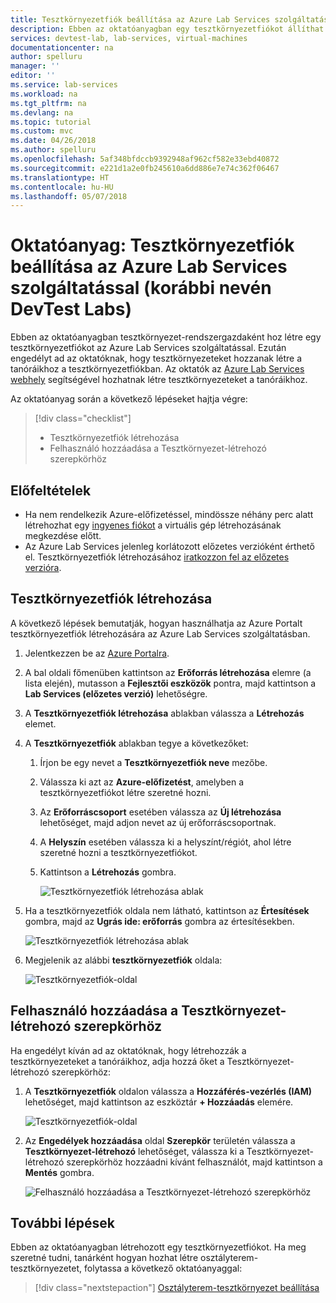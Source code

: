 ```yaml
---
title: Tesztkörnyezetfiók beállítása az Azure Lab Services szolgáltatással | Microsoft Docs
description: Ebben az oktatóanyagban egy tesztkörnyezetfiókot állíthat be az Azure Lab Services szolgáltatással (korábbi nevén DevTest Labs).
services: devtest-lab, lab-services, virtual-machines
documentationcenter: na
author: spelluru
manager: ''
editor: ''
ms.service: lab-services
ms.workload: na
ms.tgt_pltfrm: na
ms.devlang: na
ms.topic: tutorial
ms.custom: mvc
ms.date: 04/26/2018
ms.author: spelluru
ms.openlocfilehash: 5af348bfdccb9392948af962cf582e33ebd40872
ms.sourcegitcommit: e221d1a2e0fb245610a6dd886e7e74c362f06467
ms.translationtype: HT
ms.contentlocale: hu-HU
ms.lasthandoff: 05/07/2018
---
```

# <a name="tutorial-set-up-a-lab-account-with-azure-lab-services-formerly-azure-devtest-labs"></a>Oktatóanyag: Tesztkörnyezetfiók beállítása az Azure Lab Services szolgáltatással (korábbi nevén DevTest Labs)
Ebben az oktatóanyagban tesztkörnyezet-rendszergazdaként hoz létre egy tesztkörnyezetfiókot az Azure Lab Services szolgáltatással. Ezután engedélyt ad az oktatóknak, hogy tesztkörnyezeteket hozzanak létre a tanóráikhoz a tesztkörnyezetfiókban. Az oktatók az [Azure Lab Services webhely](https://labs.azure.com) segítségével hozhatnak létre tesztkörnyezeteket a tanóráikhoz.   

Az oktatóanyag során a következő lépéseket hajtja végre:

> [!div class="checklist"]
> * Tesztkörnyezetfiók létrehozása
> * Felhasználó hozzáadása a Tesztkörnyezet-létrehozó szerepkörhöz

## <a name="prerequisites"></a>Előfeltételek

- Ha nem rendelkezik Azure-előfizetéssel, mindössze néhány perc alatt létrehozhat egy [ingyenes fiókot](https://azure.microsoft.com/free/) a virtuális gép létrehozásának megkezdése előtt.
- Az Azure Lab Services jelenleg korlátozott előzetes verzióként érthető el. Tesztkörnyezetfiók létrehozásához [iratkozzon fel az előzetes verzióra](https://aka.ms/azlabspreviewsignup).

## <a name="create-a-lab-account"></a>Tesztkörnyezetfiók létrehozása
A következő lépések bemutatják, hogyan használhatja az Azure Portalt tesztkörnyezetfiók létrehozására az Azure Lab Services szolgáltatásban. 

1. Jelentkezzen be az [Azure Portalra](https://portal.azure.com).
2. A bal oldali főmenüben kattintson az **Erőforrás létrehozása** elemre (a lista elején), mutasson a **Fejlesztői eszközök** pontra, majd kattintson a **Lab Services (előzetes verzió)** lehetőségre.
1. A **Tesztkörnyezetfiók létrehozása** ablakban válassza a **Létrehozás** elemet.
2. A **Tesztkörnyezetfiók** ablakban tegye a következőket: 
    1. Írjon be egy nevet a **Tesztkörnyezetfiók neve** mezőbe. 
    2. Válassza ki azt az **Azure-előfizetést**, amelyben a tesztkörnyezetfiókot létre szeretné hozni.
    3. Az **Erőforráscsoport** esetében válassza az **Új létrehozása** lehetőséget, majd adjon nevet az új erőforráscsoportnak.
    4. A **Helyszín** esetében válassza ki a helyszínt/régiót, ahol létre szeretné hozni a tesztkörnyezetfiókot. 
    5. Kattintson a **Létrehozás** gombra. 

        ![Tesztkörnyezetfiók létrehozása ablak](./media/tutorial-setup-lab-account/lab-account-settings.png)
5. Ha a tesztkörnyezetfiók oldala nem látható, kattintson az **Értesítések** gombra, majd az **Ugrás ide: erőforrás** gombra az értesítésekben. 

    ![Tesztkörnyezetfiók létrehozása ablak](./media/tutorial-setup-lab-account/notification-go-to-resource.png)    
6. Megjelenik az alábbi **tesztkörnyezetfiók** oldala:

    ![Tesztkörnyezetfiók-oldal](./media/tutorial-setup-lab-account/lab-account-page.png)

## <a name="add-a-user-to-the-lab-creator-role"></a>Felhasználó hozzáadása a Tesztkörnyezet-létrehozó szerepkörhöz
Ha engedélyt kíván ad az oktatóknak, hogy létrehozzák a tesztkörnyezeteket a tanóráikhoz, adja hozzá őket a Tesztkörnyezet-létrehozó szerepkörhöz:

1. A **Tesztkörnyezetfiók** oldalon válassza a **Hozzáférés-vezérlés (IAM)** lehetőséget, majd kattintson az eszköztár **+ Hozzáadás** elemére. 

    ![Tesztkörnyezetfiók-oldal](./media/tutorial-setup-lab-account/access-control.png)
2. Az **Engedélyek hozzáadása** oldal **Szerepkör** területén válassza a **Tesztkörnyezet-létrehozó** lehetőséget, válassza ki a Tesztkörnyezet-létrehozó szerepkörhöz hozzáadni kívánt felhasználót, majd kattintson a **Mentés** gombra. 

    ![Felhasználó hozzáadása a Tesztkörnyezet-létrehozó szerepkörhöz](./media/tutorial-setup-lab-account/add-user-to-lab-creator-role.png)


## <a name="next-steps"></a>További lépések
Ebben az oktatóanyagban létrehozott egy tesztkörnyezetfiókot. Ha meg szeretné tudni, tanárként hogyan hozhat létre osztályterem-tesztkörnyezetet, folytassa a következő oktatóanyaggal:

> [!div class="nextstepaction"]
> [Osztályterem-tesztkörnyezet beállítása](tutorial-setup-classroom-lab.md)

